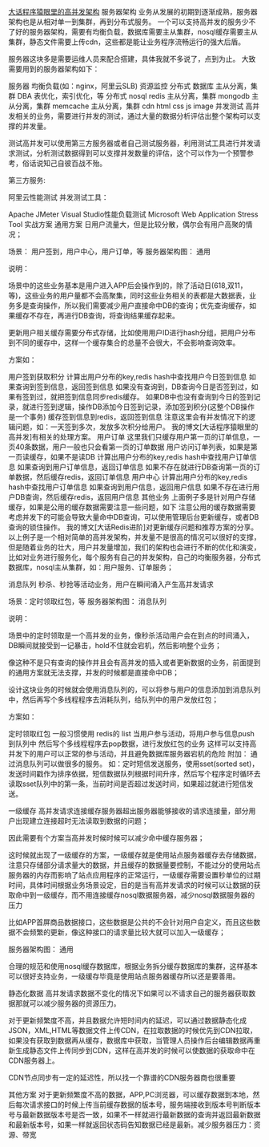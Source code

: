 
[大话程序猿眼里的高并发架构](http://blog.thankbabe.com/2016/09/14/high-concurrency-scheme/)
服务器架构
业务从发展的初期到逐渐成熟，服务器架构也是从相对单一到集群，再到分布式服务。 
一个可以支持高并发的服务少不了好的服务器架构，需要有均衡负载，数据库需要主从集群，nosql缓存需要主从集群，静态文件需要上传cdn，这些都是能让业务程序流畅运行的强大后盾。

服务器这块多是需要运维人员来配合搭建，具体我就不多说了，点到为止。
大致需要用到的服务器架构如下：

服务器
    均衡负载(如：nginx，阿里云SLB)
    资源监控
    分布式
数据库
    主从分离，集群
    DBA 表优化，索引优化，等
    分布式
nosql
    redis
         主从分离，集群
    mongodb
        主从分离，集群
    memcache
      主从分离，集群
cdn
    html
css
js
image
并发测试
高并发相关的业务，需要进行并发的测试，通过大量的数据分析评估出整个架构可以支撑的并发量。

测试高并发可以使用第三方服务器或者自己测试服务器，利用测试工具进行并发请求测试，分析测试数据得到可以支撑并发数量的评估，这个可以作为一个预警参考，俗话说知己自彼百战不殆。

第三方服务:

阿里云性能测试
并发测试工具：

Apache JMeter
Visual Studio性能负载测试
Microsoft Web Application Stress Tool
实战方案
通用方案
日用户流量大，但是比较分散，偶尔会有用户高聚的情况；

场景： 用户签到，用户中心，用户订单，等
服务器架构图： 通用

说明：

场景中的这些业务基本是用户进入APP后会操作到的，除了活动日(618,双11，等)，这些业务的用户量都不会高聚集，同时这些业务相关的表都是大数据表，业务多是查询操作，所以我们需要减少用户直接命中DB的查询；优先查询缓存，如果缓存不存在，再进行DB查询，将查询结果缓存起来。

更新用户相关缓存需要分布式存储，比如使用用户ID进行hash分组，把用户分布到不同的缓存中，这样一个缓存集合的总量不会很大，不会影响查询效率。

方案如：

用户签到获取积分
计算出用户分布的key,redis hash中查找用户今日签到信息
如果查询到签到信息，返回签到信息
如果没有查询到，DB查询今日是否签到过，如果有签到过，就把签到信息同步redis缓存。
如果DB中也没有查询到今日的签到记录，就进行签到逻辑，操作DB添加今日签到记录，添加签到积分(这整个DB操作是一个事务)
缓存签到信息到redis，返回签到信息
注意这里会有并发情况下的逻辑问题，如：一天签到多次，发放多次积分给用户。
我的博文[大话程序猿眼里的高并发]有相关的处理方案。
用户订单
这里我们只缓存用户第一页的订单信息，一页40条数据，用户一般也只会看第一页的订单数据
用户访问订单列表，如果是第一页读缓存，如果不是读DB
计算出用户分布的key,redis hash中查找用户订单信息
如果查询到用户订单信息，返回订单信息
如果不存在就进行DB查询第一页的订单数据，然后缓存redis，返回订单信息
用户中心
计算出用户分布的key,redis hash中查找用户订单信息
如果查询到用户信息，返回用户信息
如果不存在进行用户DB查询，然后缓存redis，返回用户信息
其他业务
上面例子多是针对用户存储缓存，如果是公用的缓存数据需要注意一些问题，如下
注意公用的缓存数据需要考虑并发下的可能会导致大量命中DB查询，可以使用管理后台更新缓存，或者DB查询的锁住操作。
我的博文[大话Redis进阶]对更新缓存问题和推荐方案的分享。
以上例子是一个相对简单的高并发架构，并发量不是很高的情况可以很好的支撑，但是随着业务的壮大，用户并发量增加，我们的架构也会进行不断的优化和演变，比如对业务进行服务化，每个服务有自己的并发架构，自己的均衡服务器，分布式数据库，nosql主从集群，如：用户服务、订单服务；

消息队列
秒杀、秒抢等活动业务，用户在瞬间涌入产生高并发请求

场景：定时领取红包，等
服务器架构图： 消息队列

说明：

场景中的定时领取是一个高并发的业务，像秒杀活动用户会在到点的时间涌入，DB瞬间就接受到一记暴击，hold不住就会宕机，然后影响整个业务；

像这种不是只有查询的操作并且会有高并发的插入或者更新数据的业务，前面提到的通用方案就无法支撑，并发的时候都是直接命中DB；

设计这块业务的时候就会使用消息队列的，可以将参与用户的信息添加到消息队列中，然后再写个多线程程序去消耗队列，给队列中的用户发放红包；

方案如：

定时领取红包
一般习惯使用 redis的 list
当用户参与活动，将用户参与信息push到队列中
然后写个多线程程序去pop数据，进行发放红包的业务
这样可以支持高并发下的用户可以正常的参与活动，并且避免数据库服务器宕机的危险
附加： 
通过消息队列可以做很多的服务。 
如：定时短信发送服务，使用sset(sorted set)，发送时间戳作为排序依据，短信数据队列根据时间升序，然后写个程序定时循环去读取sset队列中的第一条，当前时间是否超过发送时间，如果超过就进行短信发送。

一级缓存
高并发请求连接缓存服务器超出服务器能够接收的请求连接量，部分用户出现建立连接超时无法读取到数据的问题；

因此需要有个方案当高并发时候时候可以减少命中缓存服务器；

这时候就出现了一级缓存的方案，一级缓存就是使用站点服务器缓存去存储数据，注意只存储部分请求量大的数据，并且缓存的数据量要控制，不能过分的使用站点服务器的内存而影响了站点应用程序的正常运行，一级缓存需要设置秒单位的过期时间，具体时间根据业务场景设定，目的是当有高并发请求的时候可以让数据的获取命中到一级缓存，而不用连接缓存nosql数据服务器，减少nosql数据服务器的压力

比如APP首屏商品数据接口，这些数据是公共的不会针对用户自定义，而且这些数据不会频繁的更新，像这种接口的请求量比较大就可以加入一级缓存；

服务器架构图： 通用

合理的规范和使用nosql缓存数据库，根据业务拆分缓存数据库的集群，这样基本可以很好支持业务，一级缓存毕竟是使用站点服务器缓存所以还是要善用。

静态化数据
高并发请求数据不变化的情况下如果可以不请求自己的服务器获取数据那就可以减少服务器的资源压力。

对于更新频繁度不高，并且数据允许短时间内的延迟，可以通过数据静态化成JSON，XML,HTML等数据文件上传CDN，在拉取数据的时候优先到CDN拉取，如果没有获取到数据再从缓存，数据库中获取，当管理人员操作后台编辑数据再重新生成静态文件上传同步到CDN，这样在高并发的时候可以使数据的获取命中在CDN服务器上。

CDN节点同步有一定的延迟性，所以找一个靠谱的CDN服务器商也很重要

其他方案
对于更新频繁度不高的数据，APP,PC浏览器，可以缓存数据到本地，然后每次请求接口的时候上传当前缓存数据的版本号，服务端接收到版本号判断版本号与最新数据版本号是否一致，如果不一样就进行最新数据的查询并返回最新数据和最新版本号，如果一样就返回状态码告知数据已经是最新。减少服务器压力：资源、带宽